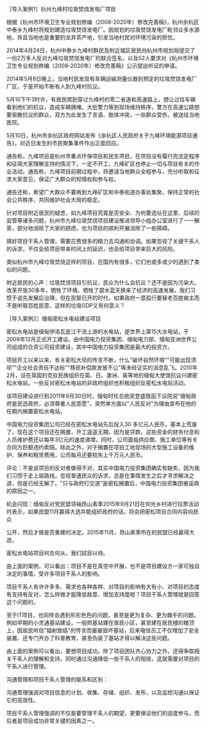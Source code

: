 
［导入案例1］杭州九峰村垃圾焚烧发电厂项目

根据《杭州市环境卫生专业规划修编（2008-2020年）修改完善稿》，杭州余杭区中泰乡九峰村将规划建造垃圾焚烧发电厂。因规划的垃圾焚烧发电厂毗邻众多水源地，并且当地也是重要的龙井茶产地，引发当地村民对环境污染的担忧。

2014年4月24日，杭州中泰乡九峰村群民及附近城区居民向杭州市规划局提交了一份2万多人反对九峰垃圾焚烧发电厂的联合签名，以及52人要求对《杭州市环境卫生专业规划修编（2008-2020年）修改完善稿》公示提出听证的申请。

2014年5月8日晚上，当地村民发现有车辆运输测量仪器到预定的垃圾焚烧发电厂厂区，于是开始不断有人到九峰村抗议。

5月10下午3时许，有居民爬到穿过九峰村的零二省道和高速路上，想让过往车辆看到他们的抗议，造成车辆拥堵。大批警力等到现场维持秩序，警方在高速公路想要驱散抗议的群众，双方为此发生了言语、肢体冲突，一些群众受伤，被送往当地医院。

5月10日，杭州市余杭区政府网站发布《余杭区人民政府关于九峰环境能源项目通告》，对近日发生的市民聚集事件作出正面回应。

通告称，九峰项目是杭州市重点环保项目和民生项目，在项目没有履行完法定程序和征得大家理解支持的情况下，一定不开工，九峰矿区也停止一切与项目有关的作业活动。通告称，九峰项目前期过程中，将邀请当地群众全程参与，充分听取和征求大家意见，保证广大群众的知情权和参与权。

通告还称，希望广大群众不要再到九峰矿区和中泰街道办事处集聚，保持正常的社会公共秩序，共同维护社会大局的稳定。

针对项目附近居民的疑虑，如九峰项目究竟是否安全、为何要选址在这里、后续的监管等诸多问题，杭州市九峰垃圾焚烧项目建设推进领导小组办公室进行了一一解答，部分地消除了大家的顾虑，也为项目的顺利开展消除了一些障碍。

搞好项目干系人管理，需要花费很多的精力去沟通和协调。如果忽视了关键干系人的诉求，不仅会给项目带来时间上的延迟，也会给项目带来巨大的风险。

类似杭州市九峰垃圾焚烧这样的项目，在国内有很多，它们也或多或少的遇到了类似的问题。

附近居民的心声：垃圾焚烧项目引抗议，民众为什么会抗议？还不是因为污染大。改革开放30多年，牺牲了环境、牺牲了碧水蓝天换来了经济的高速发展。我们习惯于说先发展后治理，但在民智已开的时代，如果政府一意孤行要替老百姓做主而不是听取百姓民意，这样的垃圾GDP又有何意义？

［导入案例2］缅甸密松水电站建设项目

密松水电站是缅甸伊洛瓦底江干流上游的水电站，是世界上第15大水电站，于2009年12月正式开工建设。由中国电力投资集团、缅甸电力部、缅甸亚洲世界公司组成的合资公司投资建设，其中中国电力投资集团是最大的投资方。

项目开工以来以来，有关密松大坝的传言不断，什么"破坏自然环境""可能出现溃坝""企业社会责任不达标""移民补偿款发放不公"等未经证实的消息乱飞。2010年2月，设在英国的克钦民族组织在英、日、澳洲、美等地的缅甸大使馆抗议兴建密松水电站。一些反对密松水电站的非政府组织也积极组织反密松水电站活动。

该项目建设进行到2011年9月30日时，缅甸时任总统吴登盛致函下议院说"缅甸政府是民选政府，必须尊重人民意愿"，突然单方面以"人民反对"为理由宣布在他的任期内搁置密松水电站。

中国电力投资集团公司已经在密松水电站先后投入30
多亿元人民币，基本上荒废了。现在这个项目还在搁置，开工遥遥无期。因为是贷款，这些资金的财务付息和人员维护费还以每年3亿元的速度递增。同时，公司面临供应商、施工单位等有关合同方巨额违约索赔。除此之外，对于搁置在项目工地现场的大型施工设备的维护、保养和租赁费用，公司每月还要损失上千万元人民币。

评论：不是说项目的反对者做得不对，其实中国电力投资集团确实有缺失，因为我们习惯于走上层路线，忽视普通民众的诉求，总是在事情发生之后才寻求解决之道，但是已经无解了。"只与政府打交道"是密松搁置后，中国电力投资集团被诟病的原因之一。

机会闪现：缅甸反对党民盟领袖昂山素季2015年9月21日在仰光乡村进行拉票活动时表示，如果民盟11月赢得大选并能组织政府的话，将会把密松项目合同内容向民众

公开，然后才做是否重建的决定。2015年11月，昂山素季所在的民盟已经赢得大选，

密松水电站项目何去何从，我们拭目以待。

由上面的案例，可以看出：项目不是在真空中开展，也不是项目建设方一家可独自决定的事情，受许多项目干系人的影响。

项目干系人有许许多多、需求也各种各样、对项目的影响有大有小、对项目的态度有支持有反对，怎么样做才能降低敌意、增加支持度呢？项目干系人管理就是回答这个问题的。

至于IT项目，也同样会遇到形形色色的问题，甚至是更为复杂、更为棘手的问题。例如早期的小灵通基站建设，一般把基站建在居民小区，甚至建在居民楼的楼顶上，因居民听信"辐射致癌"的传言而屡屡毁坏基站，后来电信员工不仅增加了安全装置、还专门开办了科普教育，甚至伪装了基站才得以解决这些问题。

由上面的案例可以看出，要想项目成功，除了项目团队齐心协力之外，还得争取相关干系人的理解和支持，同时通过沟通降低一些干系人的阻挠，这就需要对项目的干系人进行管理。

沟通管理和项目干系人管理的联系和区别：

沟通管理强调对项目信息的计划、收集、存储、组织、发布，以及监控沟通以保证它的高效性。

项目干系人管理强调的不仅是要管理干系人的期望，更要保证他们的适度参与，而后者是项目成功非常关键的因素之一。
